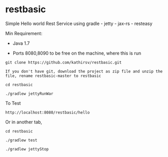 # restbasic

Simple Hello world Rest Service using gradle - jetty - jax-rs - resteasy

Min Requirement:

* Java 1.7

* Ports 8080,8090 to be free on the machine, where this is run

````
git clone https://github.com/kathirsv/restbasic.git

If you don't have git, download the project as zip file and unzip the file, rename restbasic-master to restbasic

cd restbasic

./gradlew jettyRunWar

````
To Test 
````
http://localhost:8080/restbasic/hello
````
Or in another tab,
````
cd restbasic

./gradlew test

./gradlew jettyStop
````
